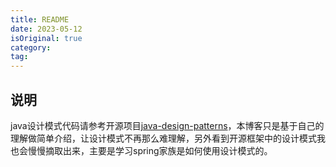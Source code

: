```yaml
---
title: README
date: 2023-05-12
isOriginal: true
category: 
tag: 
---
```


## 说明

java设计模式代码请参考开源项目[java-design-patterns](https://github.com/ChenSino/java-design-patterns.git)，本博客只是基于自己的理解做简单介绍，让设计模式不再那么难理解，另外看到开源框架中的设计模式我也会慢慢摘取出来，主要是学习spring家族是如何使用设计模式的。

